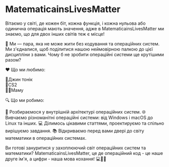 # MatematicainsLivesMatter

Вітаємо у світі, де кожен біт, кожна функція, і кожна нульова або одинична операція мають значення, адже в MatematicainsLivesMatter ми знаємо, що для двох інших світів теж є місце!

🤖 Ми — пара, яка не може жити без кодування та операційних систем. Ми з'єдналися, щоб поділитися нашою неймовірною палкою до цієї дисципліни з вами. Чому б не зробити операційні системи ще крутішими разом?

❤ Що ми любимо:

🥃Джин тонік                        
🤡CS2                                  
👩‍🦱Маму

🔍 Що ми робимо:

🧠 Розбираємося у внутрішній архітектурі операційних систем.
🌐 Вивчаємо різноманітні операційні системи: від Windows і macOS до Linux та інших.
💻 Ділимось цікавими статтями, проектируємо та спільно вирішуємо завдання.
📚 Відкриваємо перед вами двері до світу математики в операційних системах.

Ви готові зануритися у захоплюючий світ операційних систем та математики? MatematicainsLivesMatter, це де операційний код - це наше друге ім'я, а цифри - наша мова кохання! 💻💙🧮

